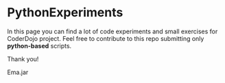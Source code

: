 # PythonExperiments

In this page you can find a lot of code experiments and small exercises for CoderDojo project. Feel free 
to contribute to this repo submitting only **python-based** scripts.

Thank you!

Ema.jar
